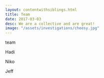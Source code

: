 ```yaml
---
layout: contentwithsiblings.html
title: Team
date: 2017-03-03
desc: We are a collective and are great!
image: "/assets/investigations/cheesy.jpg"
---
```


 team

Hadi

Niko

Jeff
